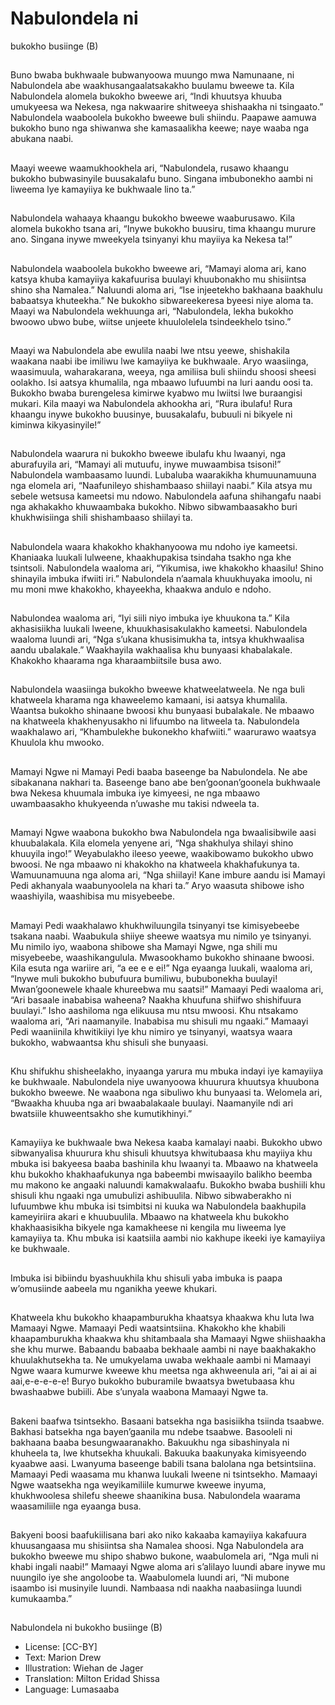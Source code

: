 # Nabulondela ni
bukokho
busiinge (B)

##
Buno bwaba bukhwaale
bubwanyoowa muungo mwa
Namunaane, ni Nabulondela abe
waakhusangaalatsakakho buulamu
bweewe ta.
Kila Nabulondela alomela bukokho
bweewe ari, “Indi khuutsya khuuba
umukyeesa wa Nekesa, nga
nakwaarire shitweeya shishaakha ni
tsingaato.” Nabulondela waaboolela
bukokho bweewe buli shiindu.
Paapawe aamuwa bukokho buno
nga shiwanwa she kamasaalikha
keewe; naye waaba nga abukana
naabi.


##
Maayi weewe waamukhookhela ari,
“Nabulondela, rusawo khaangu
bukokho bubwasinyile buusakalafu
buno. Singana imbubonekho aambi
ni liweema lye kamayiiya ke
bukhwaale lino ta.”


##
Nabulondela wahaaya khaangu
bukokho bweewe waaburusawo.
Kila alomela bukokho tsana ari,
“Inywe bukokho buusiru, tima
khaangu murure ano. Singana
inywe mweekyela tsinyanyi khu
mayiiya ka Nekesa ta!”


##
Nabulondela waaboolela bukokho
bweewe ari, “Mamayi aloma ari,
kano katsya khuba kamayiiya
kakafuurisa buulayi khuubonakho
mu shisiintsa shino sha Namalea.”
Naluundi aloma ari, “Ise injeetekho
bakhaana baakhulu babaatsya
khuteekha.”
Ne bukokho sibwareekeresa byeesi
niye aloma ta.
Maayi wa Nabulondela wekhuunga
ari, “Nabulondela, lekha bukokho
bwoowo ubwo bube, wiitse unjeete
khuulolelela tsindeekhelo tsino.”


##

##
Maayi wa Nabulondela abe ewulila naabi lwe ntsu yeewe,
shishakila waakana naabi ibe imiliwu lwe kamayiiya ke bukhwaale.
Aryo waasiinga, waasimuula, waharakarana, weeya, nga amiliisa
buli shiindu shoosi sheesi oolakho.
Isi aatsya khumalila, nga mbaawo lufuumbi na luri aandu oosi ta.
Bukokho bwaba burengelesa kimirwe kyabwo mu lwiitsi lwe
buraangisi mukari. Kila maayi wa Nabulondela akhookha ari, “Rura
ibulafu! Rura khaangu inywe bukokho buusinye, buusakalafu,
bubuuli ni bikyele ni kiminwa kikyasinyile!”


##
Nabulondela waarura ni bukokho bweewe ibulafu khu
lwaanyi, nga aburafuyila ari, “Mamayi ali mutuufu,
inywe muwaambisa tsisoni!”
Nabulondela wambaasamo luundi. Lubaluba
waarakikha khumuunamuuna nga elomela ari,
“Naafunileyo shishambaaso shiilayi naabi.”
Kila atsya mu sebele wetsusa kameetsi mu ndowo.
Nabulondela aafuna shihangafu naabi nga
akhakakho khuwaambaka bukokho. Nibwo
sibwambaasakho buri khukhwisiinga shili
shishambaaso shiilayi ta.


##
Nabulondela waara khakokho
khakhanyoowa mu ndoho iye
kameetsi.
Khaniaaka luukali lulweene,
khaakhupakisa tsindaha tsakho nga
khe tsintsoli.
Nabulondela waaloma ari,
“Yikumisa, iwe khakokho khaasilu!
Shino shinayila imbuka ifwiiti iri.”
Nabulondela n’aamala khuukhuyaka
imoolu, ni mu moni mwe khakokho,
khayeekha, khaakwa andulo e
ndoho.


##
Nabulondea waaloma ari, “Iyi siili
niyo imbuka iye khuukona ta.” Kila
akhasisiikha luukali lweene,
khuukhasisakulakho kameetsi.
Nabulondela waaloma luundi ari,
“Nga s’ukana khusisimukha ta,
intsya khukhwaalisa aandu
ubalakale.” Waakhayila wakhaalisa
khu bunyaasi khabalakale.
Khakokho khaarama nga
kharaambiitsile busa awo.


##
Nabulondela waasiinga bukokho bweewe
khatweelatweela. Ne nga buli khatweela kharama
nga khaweelemo kamaani, isi aatsya khumalila.
Waantsa bukokho shinaane bwoosi khu bunyaasi
bubalakale.
Ne mbaawo na khatweela khakhenyusakho ni
lifuumbo na litweela ta.
Nabulondela waakhalawo ari, “Khambulekhe
bukonekho khafwiiti.” waarurawo waatsya Khuulola
khu mwooko.


##
Mamayi Ngwe ni Mamayi Pedi
baaba baseenge ba Nabulondela.
Ne abe sibakanana nakhari ta.
Baseenge bano abe
ben’goonan’goonela bukhwaale
bwa Nekesa khuumala imbuka iye
kimyeesi, ne nga mbaawo
uwambaasakho khukyeenda
n’uwashe mu takisi ndweela ta.


##
Mamayi Ngwe waabona bukokho bwa Nabulondela
nga bwaalisibwile aasi khuubalakala.
Kila elomela yenyene ari, “Nga shakhulya shilayi
shino khuuyila ingo!”
Weyabulakho ileeso yeewe, waakibowamo bukokho
ubwo bwoosi. Ne nga mbaawo ni khakokho na
khatweela khakhafukunya ta.
Wamuunamuuna nga aloma ari, “Nga shiilayi! Kane
imbure aandu isi Mamayi Pedi akhanyala
waabunyoolela na khari ta.” Aryo waasuta shibowe
isho waashiyila, waashibisa mu misyebeebe.


##
Mamayi Pedi waakhalawo khukhwiluungila tsinyanyi tse
kimisyebeebe tsakana naabi. Waabukula shiiye sheewe waatsya
mu nimilo ye tsinyanyi.
Mu nimilo iyo, waabona shibowe sha Mamayi Ngwe, nga shili mu
misyebeebe, waashikangulula.
Mwasookhamo bukokho shinaane bwoosi. Kila esuta nga wariire
ari, “a ee e e ei!”
Nga eyaanga luukali, waaloma ari, “Inywe muli bukokho bubufuura
bumiliwu, bububonekha buulayi! Mwan’goonewele khaale
khureebwa mu saatsi!”
Mamaayi Pedi waaloma ari, “Ari basaale inababisa waheena?
Naakha khuufuna shiifwo shishifuura buulayi.” Isho aashiloma nga
elikuusa mu ntsu mwoosi. Khu ntsakamo waaloma ari, “Ari
naamanyile. Inababisa mu shisuli mu ngaaki.” Mamaayi Pedi
waaniinila khwitikiiyi lye khu nimiro ye tsinyanyi, waatsya waara
bukokho, wabwaantsa khu shisuli she bunyaasi.


##

##
Khu shifukhu shisheelakho, inyaanga yarura mu mbuka indayi iye
kamayiiya ke bukhwaale. Nabulondela niye uwanyoowa khuurura
khuutsya khuubona bukokho bweewe.
Ne waabona nga sibuliwo khu bunyaasi ta. Welomela ari,
“Bwaakha khuuba nga ari bwaabalakaale buulayi. Naamanyile ndi
ari bwatsiile khuweentsakho she kumutikhinyi.”


##
Kamayiiya ke bukhwaale bwa Nekesa kaaba
kamalayi naabi. Bukokho ubwo sibwanyalisa
khuurura khu shisuli khuutsya khwitubaasa khu
mayiiya khu mbuka isi bakyeesa baaba bashinila khu
lwaanyi ta. Mbaawo na khatweela khu bukokho
khakhaafukunya nga babeembi mwisaayilo balikho
beemba mu makono ke angaaki naluundi
kamakwalaafu. Bukokho bwaba bushiili khu shisuli
khu ngaaki nga umubulizi ashibuulila.
Nibwo sibwaberakho ni lufuumbwe khu mbuka isi
tsimbitsi ni kuuka wa Nabulondela baakhupila
kameyiriira akari e khuubuulila.
Mbaawo na khatweela khu bukokho khakhaasisikha
bikyele nga kamakheese ni kengila mu liweema lye
kamayiiya ta. Khu mbuka isi kaatsiila aambi nio
kakhupe ikeeki iye kamayiiya ke bukhwaale.


##
Imbuka isi bibiindu byashuukhila
khu shisuli yaba imbuka is paapa
w’omusiinde aabeela mu nganikha
yeewe khukari.


##
Khatweela khu bukokho khaapamburukha khaatsya khaakwa khu
luta lwa Mamaayi Ngwe. Mamaayi Pedi waatsintsiina.
Khakokho khe khabili khaapamburukha khaakwa khu shitambaala
sha Mamaayi Ngwe shiishaakha she khu murwe. Babaandu
babaaba bekhaale aambi ni naye baakhakakho khuulakhutsekha
ta.
Ne umukyelama uwaba wekhaale aambi ni Mamaayi Ngwe waara
kumurwe kweewe khu meetsa nga akhweenula ari, “ai ai ai ai
aai,e-e-e-e-e!
Buryo bukokho buburamile bwaatsya bwetubaasa khu
bwashaabwe bubiili. Abe s’unyala waabona Mamaayi Ngwe ta.


##

##
Bakeni baafwa tsintsekho.
Basaani batsekha nga basisiikha tsiinda tsaabwe.
Bakhasi batsekha nga bayen’gaanila mu ndebe tsaabwe.
Basooleli ni bakhaana baaba besungwaaranakho.
Bakuukhu nga sibashinyala ni khuheela ta, lwe khutsekha
khuukali.
Bakuuka baakunyaka kimisyeendo kyaabwe aasi.
Lwanyuma baseenge babili tsana balolana nga betsintsiina.
Mamaayi Pedi waasama mu khanwa luukali lweene ni tsintsekho.
Mamaayi Ngwe waatsekha nga weyikamiliile kumurwe kweewe
inyuma, khukhwoolesa shilefu sheewe shaanikina busa.
Nabulondela waarama waasamiliile nga eyaanga busa.


##

##
Bakyeni boosi baafukiilisana bari ako niko kakaaba kamayiiya
kakafuura khuusangaasa mu shisiintsa sha Namalea shoosi.
Nga Nabulondela ara bukokho bweewe mu shipo shabwo bukone,
waabulomela ari, “Nga muli ni khabi ingali naabi!”
Mamaayi Ngwe aloma ari s’alilayo luundi abare inywe mu nuungilo
iye she angoloobe ta.
Waabulomela luundi ari, “Ni mubone isaambo isi musinyile luundi.
Nambaasa ndi naakha naabasiinga luundi kumukaamba.”


##

##
Nabulondela ni bukokho busiinge
(B)
* License: [CC-BY]
* Text: Marion Drew
* Illustration: Wiehan de Jager
* Translation: Milton Eridad Shissa
* Language: Lumasaaba

